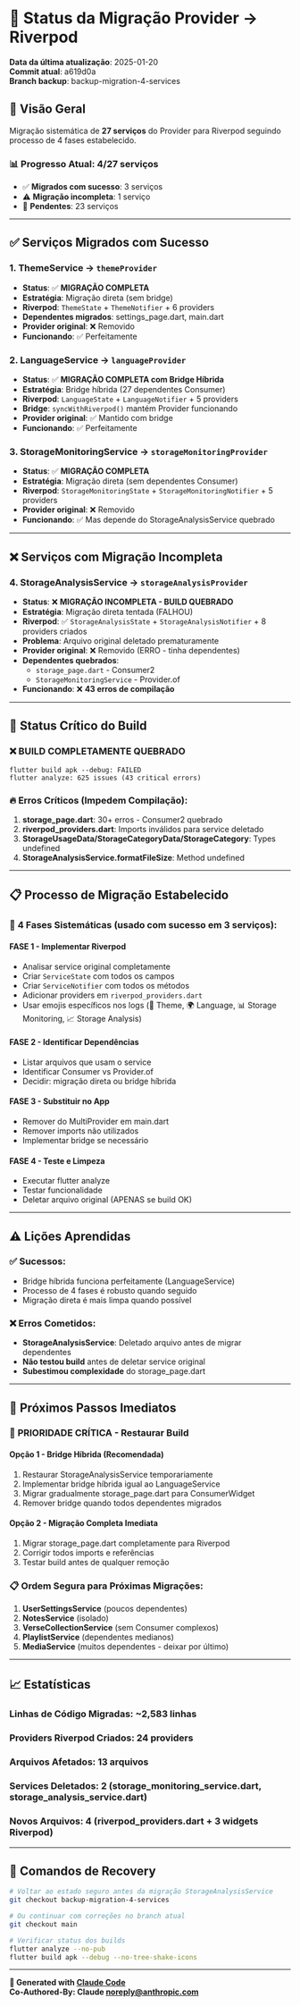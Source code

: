 # 🔄 Status da Migração Provider → Riverpod

**Data da última atualização**: 2025-01-20  
**Commit atual**: a619d0a  
**Branch backup**: backup-migration-4-services

## 🎯 Visão Geral

Migração sistemática de **27 serviços** do Provider para Riverpod seguindo processo de 4 fases estabelecido.

### 📊 Progresso Atual: 4/27 serviços
- ✅ **Migrados com sucesso**: 3 serviços
- ⚠️ **Migração incompleta**: 1 serviço  
- 🔄 **Pendentes**: 23 serviços

---

## ✅ Serviços Migrados com Sucesso

### 1. **ThemeService** → `themeProvider`
- **Status**: ✅ **MIGRAÇÃO COMPLETA**
- **Estratégia**: Migração direta (sem bridge)
- **Riverpod**: `ThemeState` + `ThemeNotifier` + 6 providers
- **Dependentes migrados**: settings_page.dart, main.dart
- **Provider original**: ❌ Removido
- **Funcionando**: ✅ Perfeitamente

### 2. **LanguageService** → `languageProvider` 
- **Status**: ✅ **MIGRAÇÃO COMPLETA com Bridge Híbrida**
- **Estratégia**: Bridge híbrida (27 dependentes Consumer<LanguageService>)
- **Riverpod**: `LanguageState` + `LanguageNotifier` + 5 providers
- **Bridge**: `syncWithRiverpod()` mantém Provider funcionando
- **Provider original**: ✅ Mantido com bridge
- **Funcionando**: ✅ Perfeitamente

### 3. **StorageMonitoringService** → `storageMonitoringProvider`
- **Status**: ✅ **MIGRAÇÃO COMPLETA** 
- **Estratégia**: Migração direta (sem dependentes Consumer)
- **Riverpod**: `StorageMonitoringState` + `StorageMonitoringNotifier` + 5 providers
- **Provider original**: ❌ Removido
- **Funcionando**: ✅ Mas depende do StorageAnalysisService quebrado

---

## ❌ Serviços com Migração Incompleta

### 4. **StorageAnalysisService** → `storageAnalysisProvider`
- **Status**: ❌ **MIGRAÇÃO INCOMPLETA - BUILD QUEBRADO**
- **Estratégia**: Migração direta tentada (FALHOU)
- **Riverpod**: ✅ `StorageAnalysisState` + `StorageAnalysisNotifier` + 8 providers criados
- **Problema**: Arquivo original deletado prematuramente
- **Provider original**: ❌ Removido (ERRO - tinha dependentes)
- **Dependentes quebrados**: 
  - `storage_page.dart` - Consumer2<StorageAnalysisService>
  - `StorageMonitoringService` - Provider.of<StorageAnalysisService>
- **Funcionando**: ❌ **43 erros de compilação**

---

## 🚨 Status Crítico do Build

### ❌ **BUILD COMPLETAMENTE QUEBRADO**
```
flutter build apk --debug: FAILED
flutter analyze: 625 issues (43 critical errors)
```

### 🔥 Erros Críticos (Impedem Compilação):
1. **storage_page.dart**: 30+ erros - Consumer2<StorageAnalysisService> quebrado
2. **riverpod_providers.dart**: Imports inválidos para service deletado  
3. **StorageUsageData/StorageCategoryData/StorageCategory**: Types undefined
4. **StorageAnalysisService.formatFileSize**: Method undefined

---

## 📋 Processo de Migração Estabelecido

### 🔄 **4 Fases Sistemáticas** (usado com sucesso em 3 serviços):

#### **FASE 1 - Implementar Riverpod**
- Analisar service original completamente
- Criar `ServiceState` com todos os campos
- Criar `ServiceNotifier` com todos os métodos  
- Adicionar providers em `riverpod_providers.dart`
- Usar emojis específicos nos logs (🎨 Theme, 🌍 Language, 📊 Storage Monitoring, 📈 Storage Analysis)

#### **FASE 2 - Identificar Dependências**
- Listar arquivos que usam o service
- Identificar Consumer<Service> vs Provider.of<Service>
- Decidir: migração direta ou bridge híbrida

#### **FASE 3 - Substituir no App**
- Remover do MultiProvider em main.dart
- Remover imports não utilizados
- Implementar bridge se necessário

#### **FASE 4 - Teste e Limpeza**
- Executar flutter analyze
- Testar funcionalidade
- Deletar arquivo original (APENAS se build OK)

---

## ⚠️ Lições Aprendidas

### ✅ **Sucessos**:
- Bridge híbrida funciona perfeitamente (LanguageService)
- Processo de 4 fases é robusto quando seguido
- Migração direta é mais limpa quando possível

### ❌ **Erros Cometidos**:
- **StorageAnalysisService**: Deletado arquivo antes de migrar dependentes
- **Não testou build** antes de deletar service original
- **Subestimou complexidade** do storage_page.dart

---

## 🎯 Próximos Passos Imediatos

### 🚨 **PRIORIDADE CRÍTICA - Restaurar Build**

#### **Opção 1 - Bridge Híbrida (Recomendada)**
1. Restaurar StorageAnalysisService temporariamente
2. Implementar bridge híbrida igual ao LanguageService
3. Migrar gradualmente storage_page.dart para ConsumerWidget
4. Remover bridge quando todos dependentes migrados

#### **Opção 2 - Migração Completa Imediata**
1. Migrar storage_page.dart completamente para Riverpod
2. Corrigir todos imports e referências
3. Testar build antes de qualquer remoção

### 📋 **Ordem Segura para Próximas Migrações**:
1. **UserSettingsService** (poucos dependentes)
2. **NotesService** (isolado)
3. **VerseCollectionService** (sem Consumer complexos)
4. **PlaylistService** (dependentes medianos)
5. **MediaService** (muitos dependentes - deixar por último)

---

## 📈 Estatísticas

### **Linhas de Código Migradas**: ~2,583 linhas
### **Providers Riverpod Criados**: 24 providers
### **Arquivos Afetados**: 13 arquivos
### **Services Deletados**: 2 (storage_monitoring_service.dart, storage_analysis_service.dart)
### **Novos Arquivos**: 4 (riverpod_providers.dart + 3 widgets Riverpod)

---

## 🔧 Comandos de Recovery

```bash
# Voltar ao estado seguro antes da migração StorageAnalysisService
git checkout backup-migration-4-services

# Ou continuar com correções no branch atual
git checkout main

# Verificar status dos builds
flutter analyze --no-pub
flutter build apk --debug --no-tree-shake-icons
```

---

**🤖 Generated with [Claude Code](https://claude.ai/code)**  
**Co-Authored-By: Claude <noreply@anthropic.com>**